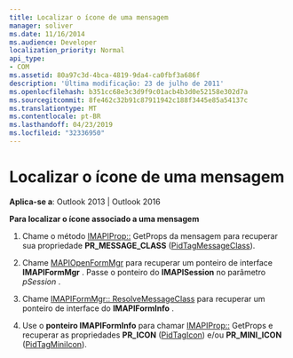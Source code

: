 ```yaml
---
title: Localizar o ícone de uma mensagem
manager: soliver
ms.date: 11/16/2014
ms.audience: Developer
localization_priority: Normal
api_type:
- COM
ms.assetid: 80a97c3d-4bca-4819-9da4-ca0fbf3a686f
description: 'Última modificação: 23 de julho de 2011'
ms.openlocfilehash: b351cc68e3c3d9f9c01acb4b3d0e52158e302d7a
ms.sourcegitcommit: 8fe462c32b91c87911942c188f3445e85a54137c
ms.translationtype: MT
ms.contentlocale: pt-BR
ms.lasthandoff: 04/23/2019
ms.locfileid: "32336950"
---
```

# <a name="finding-the-icon-for-a-message"></a>Localizar o ícone de uma mensagem

  
  
**Aplica-se a**: Outlook 2013 | Outlook 2016 
  
 **Para localizar o ícone associado a uma mensagem**
  
1. Chame o método [IMAPIProp::](imapiprop-getprops.md) GetProps da mensagem para recuperar sua propriedade **PR_MESSAGE_CLASS** ([PidTagMessageClass](pidtagmessageclass-canonical-property.md)).
    
2. Chame [MAPIOpenFormMgr](mapiopenformmgr.md) para recuperar um ponteiro de interface **IMAPIFormMgr** . Passe o ponteiro do **IMAPISession** no parâmetro _pSession_ . 
    
3. Chame [IMAPIFormMgr:: ResolveMessageClass](imapiformmgr-resolvemessageclass.md) para recuperar um ponteiro de interface do **IMAPIFormInfo** . 
    
4. Use o **ponteiro IMAPIFormInfo** para chamar [IMAPIProp::](imapiprop-getprops.md) GetProps e recuperar as propriedades **PR_ICON** ([PidTagIcon](pidtagicon-canonical-property.md)) e/ou **PR_MINI_ICON** ([PidTagMiniIcon](pidtagminiicon-canonical-property.md)). 
    

